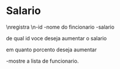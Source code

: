 # Salario

\nregistra 
\n-id
-nome do fincionario
-salario

de qual id voce deseja aumentar o salario

em quanto porcento deseja aumentar


-mostre a lista de funcionario.
